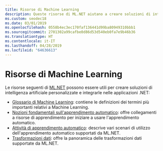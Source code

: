 ```yaml
---
title: Risorse di Machine Learning
description: Queste risorse di ML.NET aiutano a creare soluzioni di intelligenza artificiale personalizzate e a integrarle nelle applicazioni .NET.
ms.custom: seodec18
ms.date: 03/01/2019
ms.openlocfilehash: 0558b4ec3ec170faf136441d99ba80949310bbb1
ms.sourcegitcommit: 2701302a99cafbe0d86d53d540eb0fa7e9b46b36
ms.translationtype: HT
ms.contentlocale: it-IT
ms.lasthandoff: 04/28/2019
ms.locfileid: "64636613"
---
```

# <a name="machine-learning-resources"></a>Risorse di Machine Learning 

Le risorse seguenti di [ML.NET](../index.yml) possono essere utili per creare soluzioni di intelligenza artificiale personalizzate e integrarle nelle applicazioni .NET:

- [Glossario di Machine Learning](glossary.md): contiene le definizioni dei termini più importanti relativi a Machine Learning.
- [Nozioni fondamentali sull'apprendimento automatico](basics.md): offre collegamenti a risorse di apprendimento per iniziare a usare l'apprendimento automatico.
- [Attività di apprendimento automatico](tasks.md): descrive vari scenari di utilizzo dell'apprendimento automatico supportati da ML.NET.
- [Trasformazioni dati](transforms.md): offre la panoramica delle trasformazioni dati supportate da ML.NET.